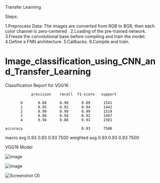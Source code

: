Transfer Learning

Steps:

1.Preprocess Data: The images are converted from RGB to BGR, then each color channel is zero-centered .
2.Loading of the pre-trained network.
3.Freeze the convolutional base before compiling and train the model.
4.Define a FNN architecture.
5.Callbacks.
6.Compile and train.




# Image_classification_using_CNN_and_Transfer_Learning

Classification Report for VGG16  : 

                precision    recall  f1-score   support

           0       0.88      0.90      0.89      1541
           1       0.95      0.92      0.94      1442
           2       0.99      0.99      0.99      1519
           3       0.88      0.94      0.91      1497
           4       0.94      0.88      0.91      1501

    accuracy                           0.93      7500
   macro avg       0.93      0.93      0.93      7500
weighted avg       0.93      0.93      0.93      7500




VGG16 Model
	
![image](https://github.com/user-attachments/assets/b9a3f88a-6843-4c8f-a63f-c1f6b2c5c87c)

 


![image](https://github.com/user-attachments/assets/17011ea8-0e4f-499c-ad45-3fc27ec21f99)





![Screenshot (3)](https://github.com/user-attachments/assets/f83cf123-7139-484b-b13b-afec486a5b1c)




